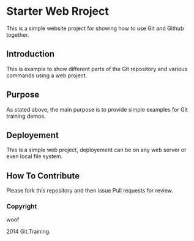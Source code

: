 # Starter Web Rroject

This is a simple website project for showing how to use Git and Github together.

## Introduction

This is example to show different parts of the Git repository and various commands using a web project.

## Purpose

As stated above, the main purpose is to provide simple examples for Git training demos.

## Deployement

This is a simple web project, deployement can be on any web server or even local file system.

## How To Contribute

Please fork this repository and then issue Pull requests for review.

### Copyright

woof

2014 Git.Training.
